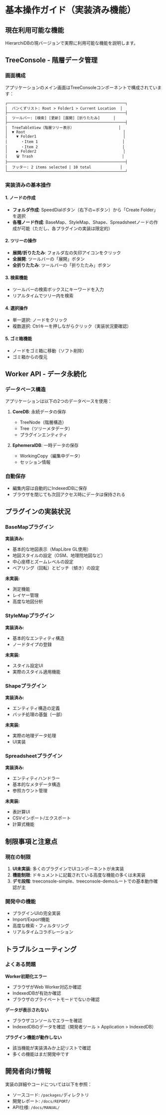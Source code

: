 # 基本操作ガイド（実装済み機能）

## 現在利用可能な機能

HierarchiDBの現バージョンで実際に利用可能な機能を説明します。

## TreeConsole - 階層データ管理

### 画面構成
アプリケーションのメイン画面はTreeConsoleコンポーネントで構成されています：

```
┌─────────────────────────────────────────────────────┐
│  パンくずリスト: Root > Folder1 > Current Location  │
├─────────────────────────────────────────────────────┤
│  ツールバー: [検索] [更新] [展開] [折りたたみ]      │
├─────────────────────────────────────────────────────┤
│  TreeTableView（階層ツリー表示）                    │
│  ▼ Root                                            │
│    ▼ Folder1                                       │
│      ・Item 1                                      │
│      ・Item 2                                      │
│    ▶ Folder2                                       │
│    🗑️ Trash                                        │
├─────────────────────────────────────────────────────┤
│  フッター: 2 items selected | 10 total             │
└─────────────────────────────────────────────────────┘
```

### 実装済みの基本操作

#### 1. ノードの作成
- **フォルダ作成**: SpeedDialボタン（右下の+ボタン）から「Create Folder」を選択
- **各種ノード作成**: BaseMap、StyleMap、Shape、Spreadsheetノードの作成が可能（ただし、各プラグインの実装は限定的）

#### 2. ツリーの操作
- **展開/折りたたみ**: フォルダ左の矢印アイコンをクリック
- **全展開**: ツールバーの「展開」ボタン
- **全折りたたみ**: ツールバーの「折りたたみ」ボタン

#### 3. 検索機能
- ツールバーの検索ボックスにキーワードを入力
- リアルタイムでツリー内を検索

#### 4. 選択操作
- 単一選択: ノードをクリック
- 複数選択: Ctrlキーを押しながらクリック（実装状況要確認）

#### 5. ゴミ箱機能
- ノードをゴミ箱に移動（ソフト削除）
- ゴミ箱からの復元

## Worker API - データ永続化

### データベース構造
アプリケーションは以下の2つのデータベースを使用：

1. **CoreDB**: 永続データの保存
   - TreeNode（階層構造）
   - Tree（ツリーメタデータ）
   - プラグインエンティティ

2. **EphemeralDB**: 一時データの保存
   - WorkingCopy（編集中データ）
   - セッション情報

### 自動保存
- 編集内容は自動的にIndexedDBに保存
- ブラウザを閉じても次回アクセス時にデータは保持される

## プラグインの実装状況

### BaseMapプラグイン
**実装済み:**
- 基本的な地図表示（MapLibre GL使用）
- 地図スタイルの設定（OSM、地理院地図など）
- 中心座標とズームレベルの設定
- ベアリング（回転）とピッチ（傾き）の設定

**未実装:**
- 測定機能
- レイヤー管理
- 高度な地図分析

### StyleMapプラグイン
**実装済み:**
- 基本的なエンティティ構造
- ノードタイプの登録

**未実装:**
- スタイル設定UI
- 実際のスタイル適用機能

### Shapeプラグイン
**実装済み:**
- エンティティ構造の定義
- バッチ処理の基盤（一部）

**未実装:**
- 実際の地理データ処理
- UI実装

### Spreadsheetプラグイン
**実装済み:**
- エンティティハンドラー
- 基本的なメタデータ構造
- 参照カウント管理

**未実装:**
- 表計算UI
- CSVインポート/エクスポート
- 計算式機能

## 制限事項と注意点

### 現在の制限
1. **UI未実装**: 多くのプラグインでUIコンポーネントが未実装
2. **機能制限**: ドキュメントに記載されている高度な機能の多くは未実装
3. **デモ段階**: treeconsole-simple、treeconsole-demoルートでの基本動作確認が主

### 開発中の機能
- プラグインUIの完全実装
- Import/Export機能
- 高度な検索・フィルタリング
- リアルタイムコラボレーション

## トラブルシューティング

### よくある問題

**Worker初期化エラー**
- ブラウザがWeb Worker対応か確認
- IndexedDBが有効か確認
- ブラウザのプライベートモードでないか確認

**データが表示されない**
- ブラウザコンソールでエラーを確認
- IndexedDBのデータを確認（開発者ツール > Application > IndexedDB）

**プラグイン機能が動作しない**
- 該当機能が実装済みか上記リストで確認
- 多くの機能はまだ開発中です

## 開発者向け情報

実装の詳細やコードについては以下を参照：
- ソースコード: `/packages/`ディレクトリ
- 開発レポート: `/docs/REPORT/`
- API仕様: `/docs/MANUAL/`